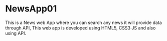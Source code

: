 # NewsApp01
This is a News web App where you can search any news it will provide data through API, This web app is developed using HTML5, CSS3 JS and also using API.
